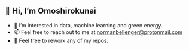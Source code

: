 ## 👋 Hi, I’m Omoshirokunai

- 👀 I’m interested in data, machine learning and green energy.
- 📫 Feel free to reach out to me at normanbellenger@protonmail.com
- 🤝 Feel free to rework any of my repos.

